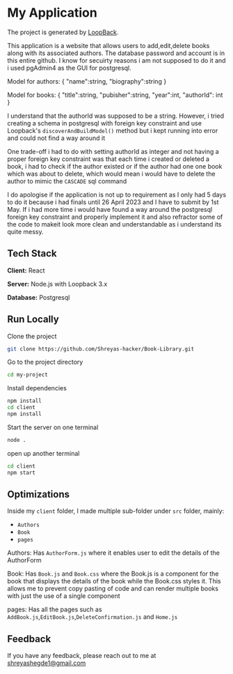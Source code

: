 
# My Application

The project is generated by [LoopBack](http://loopback.io).

This application is a website that allows users to add,edit,delete books along with its associated authors. The database password and account is in this entire github. I know for secuirty reasons i am not supposed to do it and i used pgAdmin4 as the GUI for postgresql.

Model for authors:
{
    "name":string,
    "biography":string
}

Model for books:
{
    "title":string,
    "pubisher":string,
    "year":int,
    "authorId": int
}

I understand that the authorId was supposed to be a string. However, i tried creating a schema in postgresql with foreign key constraint and use Loopback's `discoverAndBuildModel()` method but i kept running into error and could not find a way around it

One trade-off i had to do with setting authorId as integer and not having a proper foreign key constraint was that each time i created or deleted a book, i had to check if the author existed or if the author had one one book which was about to delete, which would mean i would have to delete the author to mimic the `CASCADE` sql command

I do apologise if the application is not up to requirement as I only had 5 days to do it because i had finals until 26 April 2023 and I have to submit by 1st May. If i had more time i would have found a way around the postgresql foreign key constraint and properly implement it and also refractor some of the code to makeit look more clean and understandable as i understand its quite messy.







## Tech Stack

**Client:** React

**Server:** Node.js with Loopback 3.x

**Database:** Postgresql




## Run Locally

Clone the project

```bash
git clone https://github.com/Shreyas-hacker/Book-Library.git
```

Go to the project directory

```bash
cd my-project
```

Install dependencies

```bash
npm install
cd client
npm install
```

Start the server on one terminal

```bash
node .
```

open up another terminal
```bash
cd client
npm start
```


## Optimizations
Inside my `client` folder, I made multiple sub-folder under `src` folder, mainly:
 - `Authors`
 - `Book`
 - `pages`

Authors: Has `AuthorForm.js` where it enables user to edit the details of the AuthorForm

Book: Has `Book.js` and `Book.css` where the Book.js is a component for the book that displays the details of the book while the Book.css styles it. This allows me to prevent copy pasting of code and can render multiple books with just the use of a single component

pages: Has all the pages such as `AddBook.js`,`EditBook.js`,`DeleteConfirmation.js` and `Home.js`


## Feedback

If you have any feedback, please reach out to me at shreyashegde1@gmail.com

